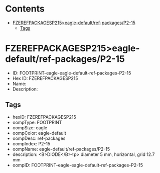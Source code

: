 



Contents
========

* [FZEREFPACKAGESP215>eagle-default/ref-packages/P2-15](#fzerefpackagesp215eagle-defaultref-packagesp2-15)
	* [Tags](#tags)

# FZEREFPACKAGESP215>eagle-default/ref-packages/P2-15

- ID: FOOTPRINT-eagle-eagle-default-ref-packages-P2-15
- Hex ID: FZEREFPACKAGESP215
- Name: 
- Description: 

## Tags

- hexID: FZEREFPACKAGESP215
- oompType: FOOTPRINT
- oompSize: eagle
- oompColor: eagle-default
- oompDesc: ref-packages
- oompIndex: P2-15
- oompName: eagle-default/ref-packages/P2-15
- description: &lt;B&gt;DIODE&lt;/B&gt;&lt;p&gt;&#xD;
diameter 5 mm, horizontal, grid 12.7 mm
- oompID: FOOTPRINT-eagle-eagle-default-ref-packages-P2-15
